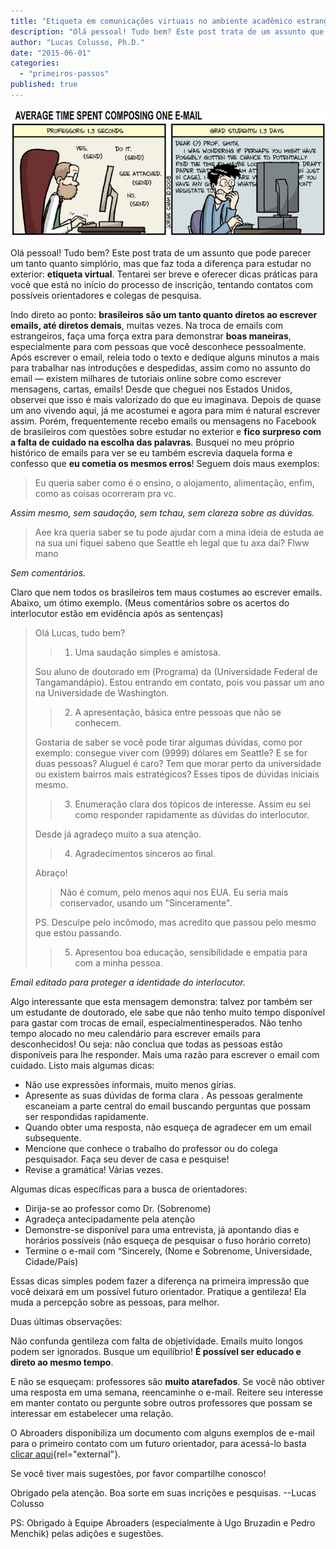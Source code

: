 ```yaml
---
title: "Etiqueta em comunicações virtuais no ambiente acadêmico estrangeiro"
description: "Olá pessoal! Tudo bem? Este post trata de um assunto que pode parecer um tanto quanto simplório, mas que faz toda a diferença para estudar no exterior: etiqueta virtual. Tentarei ser breve e oferecer dicas práticas para você que está no início do processo de inscrição, tentando contatos com possíveis orientadores e colegas de pesquisa."
author: "Lucas Colusso, Ph.D."
date: "2015-06-01"
categories: 
  - "primeiros-passos"
published: true
---
```


![Average time spent composing email](/images/edl-24funnies1-popup.jpg)

Olá pessoal! Tudo bem? Este post trata de um assunto que pode parecer um tanto quanto simplório, mas que faz toda a diferença para estudar no exterior: **etiqueta virtual**. Tentarei ser breve e oferecer dicas práticas para você que está no início do processo de inscrição, tentando contatos com possíveis orientadores e colegas de pesquisa.

Indo direto ao ponto: **brasileiros são um tanto quanto diretos ao escrever emails, até diretos demais**, muitas vezes. Na troca de emails com estrangeiros, faça uma força extra para demonstrar **boas maneiras**, especialmente para com pessoas que você desconhece pessoalmente. Após escrever o email, releia todo o texto e dedique alguns minutos a mais para trabalhar nas introduções e despedidas, assim como no assunto do email — existem milhares de tutoriais online sobre como escrever mensagens, cartas, emails! Desde que cheguei nos Estados Unidos, observei que isso é mais valorizado do que eu imaginava. Depois de quase um ano vivendo aqui, já me acostumei e agora para mim é natural escrever assim. Porém, frequentemente recebo emails ou mensagens no Facebook de brasileiros com questões sobre estudar no exterior e **fico surpreso com a falta de cuidado na escolha das palavras**. Busquei no meu próprio histórico de emails para ver se eu também escrevia daquela forma e confesso que **eu cometia os mesmos erros**! Seguem dois maus exemplos:

  > Eu queria saber como é o ensino, o alojamento, alimentação, enfim, como as coisas ocorreram pra vc.

*Assim mesmo, sem saudação, sem tchau, sem clareza sobre as dúvidas.*

  > Aee kra queria saber se tu pode ajudar com a mina ideia de estuda ae na sua uni fiquei sabeno que Seattle eh legal que tu axa dai? Flww mano

*Sem comentários.*

Claro que nem todos os brasileiros tem maus costumes ao escrever emails. Abaixo, um ótimo exemplo. (Meus comentários sobre os acertos do interlocutor estão em evidência após as sentenças)

> Olá Lucas, tudo bem?
> > 1. Uma saudação simples e amistosa.
> 
> Sou aluno de doutorado em (Programa) da (Universidade Federal de Tangamandápio). Estou entrando em contato, pois vou passar um ano na Universidade de Washington.
> > 2. A apresentação, básica entre pessoas que não se conhecem.
> 
> Gostaria de saber se você pode tirar algumas dúvidas, como por exemplo: consegue viver com (9999) dólares em Seattle? E se for duas pessoas? Aluguel é caro? Tem que morar perto da universidade ou existem bairros mais estratégicos? Esses tipos de dúvidas iniciais mesmo.
> > 3. Enumeração clara dos tópicos de interesse. Assim eu sei como responder rapidamente as dúvidas do interlocutor.
> 
> Desde já agradeço muito a sua atenção.
> > 4. Agradecimentos sinceros ao final.
> 
> Abraço!
> > Não é comum, pelo menos aqui nos EUA. Eu seria mais conservador, usando um "Sinceramente".
> 
> PS. Desculpe pelo incômodo, mas acredito que passou pelo mesmo que estou passando. 
> > 5. Apresentou boa educação, sensibilidade e empatia para com a minha pessoa.

*Email editado para proteger a identidade do interlocutor.*

Algo interessante que esta mensagem demonstra: talvez por também ser um estudante de doutorado, ele sabe que não tenho muito tempo disponível para gastar com trocas de email, especialmentinesperados. Não tenho tempo alocado no meu calendário para escrever emails para desconhecidos! Ou seja: não conclua que todas as pessoas estão disponíveis para lhe responder. Mais uma razão para escrever o email com cuidado. Listo mais algumas dicas:

- Não use expressões informais, muito menos gírias.
- Apresente as suas dúvidas de forma clara . As pessoas geralmente escaneiam a parte central do email buscando perguntas que possam ser respondidas rapidamente.
- Quando obter uma resposta, não esqueça de agradecer em um email subsequente.
- Mencione que conhece o trabalho do professor ou do colega pesquisador. Faça seu dever de casa e pesquise!
- Revise a gramática! Várias vezes.

Algumas dicas específicas para a busca de orientadores:

- Dirija-se ao professor como Dr. (Sobrenome)
- Agradeça antecipadamente pela atenção
- Demonstre-se disponível para uma entrevista, já apontando dias e horários possíveis (não esqueça de pesquisar o fuso horário correto)
- Termine o e-mail com “Sincerely, (Nome e Sobrenome, Universidade, Cidade/País)

Essas dicas simples podem fazer a diferença na primeira impressão que você deixará em um possível futuro orientador. Pratique a gentileza! Ela muda a percepção sobre as pessoas, para melhor.

Duas últimas observações:

Não confunda gentileza com falta de objetividade. Emails muito longos podem ser ignorados. Busque um equilíbrio! **É possível ser educado e direto ao mesmo tempo**.

E não se esqueçam: professores são **muito atarefados**. Se você não obtiver uma resposta em uma semana, reencaminhe o e-mail. Reitere seu interesse em manter contato ou pergunte sobre outros professores que possam se interessar em estabelecer uma relação.

O Abroaders disponibiliza um documento com alguns exemplos de e-mail para o primeiro contato com um futuro orientador, para acessá-lo basta [clicar aqui](/files/Exemplos-de-e-mails-para-Contato.pdf){rel="external"}.

Se você tiver mais sugestões, por favor compartilhe conosco!

Obrigado pela atenção. Boa sorte em suas incrições e pesquisas. --Lucas Colusso

PS: Obrigado à Equipe Abroaders (especialmente à Ugo Bruzadin e Pedro Menchik) pelas adições e sugestões.
